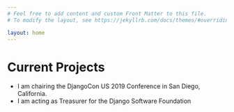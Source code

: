```yaml
---
# Feel free to add content and custom Front Matter to this file.
# To modify the layout, see https://jekyllrb.com/docs/themes/#overriding-theme-defaults

layout: home
---
```

# Current Projects

* I am chairing the DjangoCon US 2019 Conference in San Diego, California.
* I am acting as Treasurer for the Django Software Foundation
